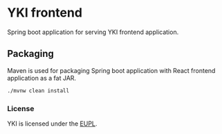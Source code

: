 # YKI frontend

Spring boot application for serving YKI frontend application.

## Packaging
Maven is used for packaging Spring boot application with React frontend application as a fat JAR.

```bash
./mvnw clean install
```

### License

YKI is licensed under the [EUPL](./LICENSE).